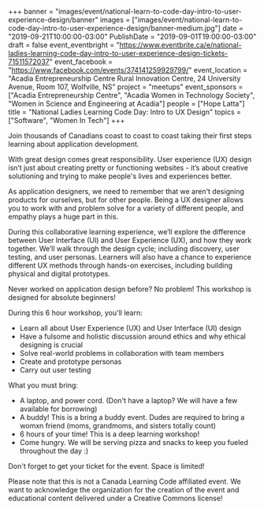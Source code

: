 +++
banner = "images/event/national-learn-to-code-day-intro-to-user-experience-design/banner"
images = ["images/event/national-learn-to-code-day-intro-to-user-experience-design/banner-medium.jpg"]
date = "2019-09-21T10:00:00-03:00"
PublishDate = "2019-09-01T19:00:00-03:00"
draft = false
event_eventbright = "https://www.eventbrite.ca/e/national-ladies-learning-code-day-intro-to-user-experience-design-tickets-71511572037"
event_facebook = "https://www.facebook.com/events/374141259929799/"
event_location = "Acadia Entrepreneurship Centre Rural Innovation Centre, 24 University Avenue, Room 107, Wolfville, NS"
project = "meetups"
event_sponsors = ["Acadia Entrepreneurship Centre", "Acadia Women in Technology Society", "Women in Science and Engineering at Acadia"]
people = ["Hope Latta"]
title = "National Ladies Learning Code Day: Intro to UX Design"
topics = ["Software", "Women In Tech"]
+++

Join thousands of Canadians coast to coast to coast taking their first steps learning about application development.

With great design comes great responsibility. User experience (UX) design isn’t just about creating pretty or functioning websites - it’s about creative solutioning and trying to make people's lives and experiences better. 

As application designers, we need to remember that we aren't designing products for ourselves, but for other people. Being a UX designer allows you to work with and problem solve for a variety of different people, and empathy plays a huge part in this. 

During this collaborative learning experience, we’ll explore the difference between User Interface (UI) and User Experience (UX), and how they work together. We’ll walk through the design cycle; including discovery, user testing, and user personas. Learners will also have a chance to experience different UX methods through hands-on exercises, including building physical and digital prototypes.

Never worked on application design before? No problem! This workshop is designed for absolute beginners!

During this 6 hour workshop, you'll learn:

* Learn all about User Experience (UX) and User Interface (UI) design
* Have a fulsome and holistic discussion around ethics and why ethical designing is crucial
* Solve real-world problems in collaboration with team members
* Create and prototype personas 
* Carry out user testing


What you must bring:

* A laptop, and power cord. (Don't have a laptop? We will have a few available for borrowing)
* A buddy!  This is a bring a buddy event.  Dudes are required to bring a womxn friend (moms, grandmoms, and sisters totally count)
* 6 hours of your time!  This is a deep learning workshop!
* Come hungry.  We will be serving pizza and snacks to keep you fueled throughout the day :) 

Don't forget to get your ticket for the event. Space is limited! 



Please note that this is not a Canada Learning Code affiliated event.  We want to acknowledge the organization for the creation of the event and educational content delivered under a Creative Commons license!
